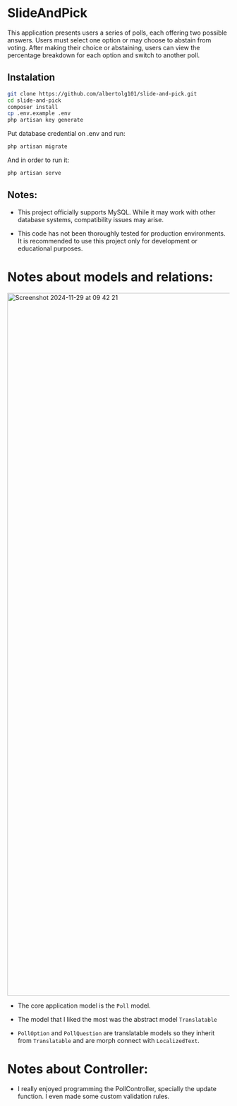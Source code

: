 # SlideAndPick

This application presents users a series of polls, each offering two possible answers. 
Users must select one option or may choose to abstain from voting. After making their choice or abstaining, 
users can view the percentage breakdown for each option and switch to another poll.

## Instalation

```bash
git clone https://github.com/albertolg101/slide-and-pick.git
cd slide-and-pick
composer install
cp .env.example .env
php artisan key generate
```

Put database credential on .env and run:

```bash
php artisan migrate
```

And in order to run it:

```bash
php artisan serve
```

## Notes:

- This project officially supports MySQL. While it may work with other database systems, compatibility issues may arise.

- This code has not been thoroughly tested for production environments. It is recommended to use this project only for development or educational purposes.

# Notes about models and relations:
<img width="1589" alt="Screenshot 2024-11-29 at 09 42 21" src="https://github.com/user-attachments/assets/93de6135-180f-4e0e-95bb-e871ab8c891a">

- The core application model is the `Poll` model.

- The model that I liked the most was the abstract model `Translatable`

- `PollOption` and `PollQuestion` are translatable models so they inherit from `Translatable` and are morph connect with `LocalizedText`.

# Notes about Controller:

- I really enjoyed programming the PollController, specially the update function. I even made some custom validation rules.
